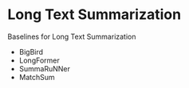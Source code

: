 # Long Text Summarization
Baselines for Long Text Summarization
  - BigBird
  - LongFormer
  - SummaRuNNer
  - MatchSum
